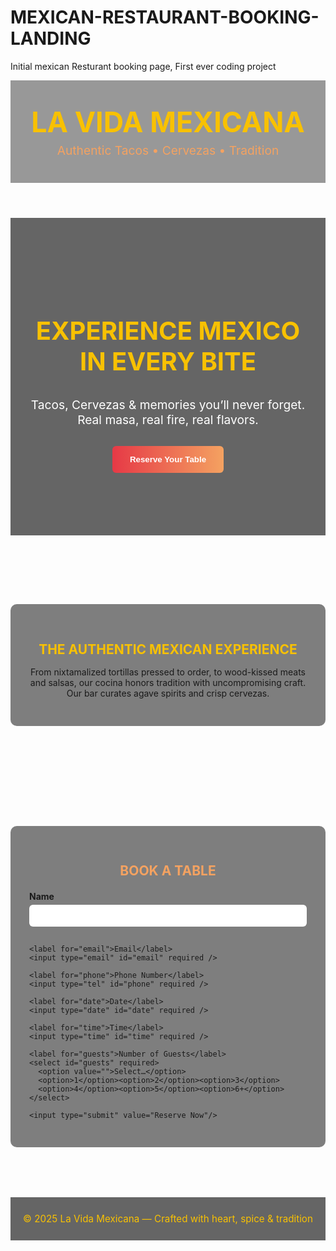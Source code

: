 # Mexican-restaurant-booking-landing
Initial mexican Resturant booking page, First ever coding project 

<!DOCTYPE html>
<html lang="en">
<head>
  <meta charset="UTF-8" />
  <meta name="viewport" content="width=device-width, initial-scale=1.0"/>
  <title>La Vida Mexicana - Authentic Cuisine</title>
  <style>
    :root{
      --red:#e63946;
      --sun:#f4a261;
      --green:#2a9d8f;
      --yellow:#f8c102;
      --ink:#fff;
    }

    body{
      margin:0;
      font-family:'Segoe UI', Tahoma, Geneva, Verdana, sans-serif;
      color:var(--ink);
      background:url('https://www.transparenttextures.com/patterns/mexican-fabric.png') repeat;
      background-color:#c0392b; /* fallback red */
      line-height:1.6;
    }

    h1,h2,h3{
      font-family:Georgia, 'Times New Roman', serif;
      text-transform:uppercase;
    }

    header{
      text-align:center;
      padding:40px 20px;
      background:rgba(0,0,0,0.4);
    }
    header h1{
      margin:0; font-size:2.8rem; color:var(--yellow);
    }
    header p{ margin:6px 0 0; font-size:1.2rem; color:var(--sun); }

    .divider{
      height:20px;
      background:url('data:image/svg+xml;utf8,<svg xmlns="http://www.w3.org/2000/svg" width="120" height="20" viewBox="0 0 120 20"><path d="M0 10l10-10 10 10 10-10 10 10 10-10 10 10 10-10 10 10 10-10 10 10" fill="%23f8c102"/></svg>')
        repeat-x center/120px 20px;
      margin:30px 0;
    }

    .hero{
      text-align:center;
      padding:100px 20px;
      background:rgba(0,0,0,0.6);
    }
    .hero h2{ font-size:2.5rem; color:var(--yellow); }
    .hero p{ font-size:1.2rem; max-width:600px; margin:0 auto 30px; color:#fff; }
    .cta{
      background:linear-gradient(90deg,var(--red),var(--sun));
      color:#fff; border:none; border-radius:6px; padding:14px 28px;
      font-weight:bold; cursor:pointer; transition:.3s;
    }
    .cta:hover{ background:linear-gradient(90deg,var(--sun),var(--green)); }

    .experience{
      text-align:center;
      max-width:800px;
      margin:60px auto;
      padding:30px;
      background:rgba(0,0,0,0.5);
      border-radius:10px;
    }
    .experience h2{ color:var(--yellow); margin-bottom:15px; }

    .booking{
      max-width:500px;
      margin:80px auto;
      padding:30px;
      background:rgba(0,0,0,0.5);
      border-radius:10px;
      text-align:center;
    }
    .booking h2{ color:var(--sun); margin-bottom:20px; }

    form{ text-align:left; }
    label{ display:block; margin:10px 0 5px; font-weight:bold; }
    input,select{
      width:100%; padding:10px; margin-bottom:15px;
      border:none; border-radius:6px;
    }
    input[type="submit"]{
      background:linear-gradient(90deg,var(--red),var(--sun));
      color:#fff; font-weight:bold; border:none; cursor:pointer;
      transition:.3s;
    }
    input[type="submit"]:hover{
      background:linear-gradient(90deg,var(--sun),var(--green));
    }

    footer{
      text-align:center; padding:25px 20px;
      background:rgba(0,0,0,0.6);
    }
    footer p{ margin:0; font-size:0.95rem; color:var(--yellow); }
  </style>
</head>
<body>

<header>
  <h1>La Vida Mexicana</h1>
  <p>Authentic Tacos • Cervezas • Tradition</p>
</header>

<div class="hero">
  <h2>Experience Mexico in Every Bite</h2>
  <p>Tacos, Cervezas & memories you’ll never forget. Real masa, real fire, real flavors.</p>
  <button class="cta" onclick="document.getElementById('booking').scrollIntoView({behavior:'smooth'})">
    Reserve Your Table
  </button>
</div>

<div class="divider"></div>

<section class="experience">
  <h2>The Authentic Mexican Experience</h2>
  <p>
    From nixtamalized tortillas pressed to order, to wood-kissed meats and salsas,
    our cocina honors tradition with uncompromising craft. Our bar curates agave spirits and crisp cervezas.
  </p>
</section>

<div class="divider"></div>

<section id="booking" class="booking">
  <h2>Book a Table</h2>
  <form>
    <label for="name">Name</label>
    <input type="text" id="name" required />

    <label for="email">Email</label>
    <input type="email" id="email" required />

    <label for="phone">Phone Number</label>
    <input type="tel" id="phone" required />

    <label for="date">Date</label>
    <input type="date" id="date" required />

    <label for="time">Time</label>
    <input type="time" id="time" required />

    <label for="guests">Number of Guests</label>
    <select id="guests" required>
      <option value="">Select…</option>
      <option>1</option><option>2</option><option>3</option>
      <option>4</option><option>5</option><option>6+</option>
    </select>

    <input type="submit" value="Reserve Now"/>
  </form>
</section>

<footer>
  <p>&copy; 2025 La Vida Mexicana — Crafted with heart, spice & tradition</p>
</footer>
